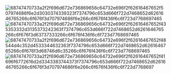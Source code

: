 ![68747470733a2f2f696d672e736869656c64732e696f2f62616467652f507974686f6e2d3030374339323f7374796c653d666f722d7468652d6261646765266c6f676f3d707974686f6e266c6f676f436f6c6f723d7768697465](https://github.com/user-attachments/assets/4d3fef1e-ae2f-45fa-9f31-b887c9e1a267)
![68747470733a2f2f696d672e736869656c64732e696f2f62616467652f435353332d3135373242363f7374796c653d666f722d7468652d6261646765266c6f676f3d63737333266c6f676f436f6c6f723d7768697465](https://github.com/user-attachments/assets/be795cf2-b1ed-433f-b012-3324379297b2)
![68747470733a2f2f696d672e736869656c64732e696f2f62616467652f48544d4c352d4533344632363f7374796c653d666f722d7468652d6261646765266c6f676f3d68746d6c35266c6f676f436f6c6f723d7768697465](https://github.com/user-attachments/assets/02787417-a0a3-45f6-ad72-e39edbfc7804)
![68747470733a2f2f696d672e736869656c64732e696f2f62616467652f41696f6772616d2d3343383744373f7374796c653d666f722d7468652d6261646765266c6f676f3d707974686f6e266c6f676f436f6c6f723d7768697](https://github.com/user-attachments/assets/69d1232c-cb2d-4ebc-9e71-1f93e21218ef)
